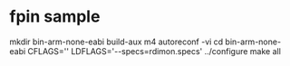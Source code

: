 fpin sample
==

mkdir bin-arm-none-eabi build-aux m4
autoreconf -vi
cd bin-arm-none-eabi
CFLAGS='' LDFLAGS='--specs=rdimon.specs' ../configure
make all
